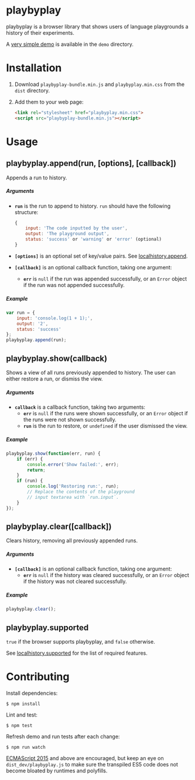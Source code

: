 # playbyplay

playbyplay is a browser library that shows users of language playgrounds a history of their experiments.

A [very simple demo](https://rawgit.com/peferron/playbyplay/master/demo/index.html) is available in the `demo` directory.

# Installation

1. Download `playbyplay-bundle.min.js` and `playbyplay.min.css` from the `dist` directory.
2. Add them to your web page:
    
    ```html
    <link rel="stylesheet" href="playbyplay.min.css">
    <script src="playbyplay-bundle.min.js"></script>
    ```

# Usage

## playbyplay.append(run, [options], [callback])

Appends a run to history.

##### Arguments

* **`run`** is the run to append to history. `run` should have the following structure:

    ```js
    {
        input: 'The code inputted by the user',
        output: 'The playground output',
        status: 'success' or 'warning' or 'error' (optional)
    }
    ```
* **`[options]`** is an optional set of key/value pairs. See [localhistory.append](https://github.com/peferron/localhistory#localhistoryappendkey-entry-options-callback).
* **`[callback]`** is an optional callback function, taking one argument:
  * **`err`** is `null` if the run was appended successfully, or an `Error` object if the run was not appended successfully.

##### Example

```js
var run = {
    input: 'console.log(1 + 1);',
    output: '2',
    status: 'success'
};
playbyplay.append(run);
```

## playbyplay.show(callback)

Shows a view of all runs previously appended to history. The user can either restore a run, or dismiss the view.

##### Arguments

* **`callback`** is a callback function, taking two arguments:
  * **`err`** is `null` if the runs were shown successfully, or an `Error` object if the runs were not shown successfully.
  * **`run`** is the run to restore, or `undefined` if the user dismissed the view.

##### Example

```js
playbyplay.show(function(err, run) {
    if (err) {
        console.error('Show failed:', err);
        return;
    }
    if (run) {
        console.log('Restoring run:', run);
        // Replace the contents of the playground
        // input textarea with `run.input`.
    }
});
```

## playbyplay.clear([callback])

Clears history, removing all previously appended runs.

##### Arguments

* **`[callback]`** is an optional callback function, taking one argument:
  * **`err`** is `null` if the history was cleared successfully, or an `Error` object if the history was not cleared successfully.

##### Example

```js
playbyplay.clear();
```

## playbyplay.supported

`true` if the browser supports playbyplay, and `false` otherwise.

See [localhistory.supported](https://github.com/peferron/localhistory#localhistorysupported) for the list of required features.

# Contributing

Install dependencies:

```shell
$ npm install
```

Lint and test:

```shell
$ npm test
```

Refresh demo and run tests after each change:

```shell
$ npm run watch
```

[ECMAScript 2015](https://github.com/lukehoban/es6features) and above are encouraged, but keep an eye on `dist_dev/playbyplay.js` to make sure the transpiled ES5 code does not become bloated by runtimes and polyfills.
